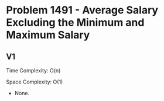 # Problem 1491 - Average Salary Excluding the Minimum and Maximum Salary

## V1

Time Complexity: O(n)

Space Complexity: O(1)

- None.
